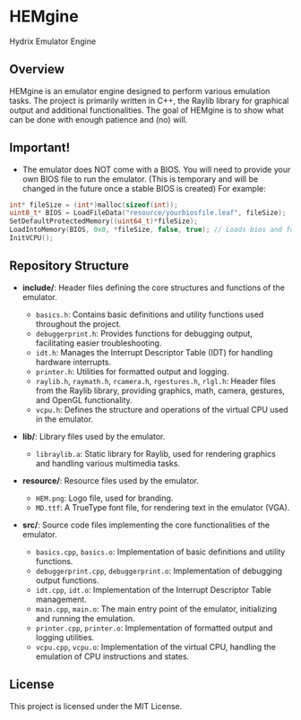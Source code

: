 # HEMgine

Hydrix Emulator Engine

## Overview

HEMgine is an emulator engine designed to perform various emulation tasks. The project is primarily written in C++, the Raylib library for graphical output and additional functionalities. The goal of HEMgine is to show what can be done with enough patience and (no) will.

## Important!
- The emulator does NOT come with a BIOS. You will need to provide your own BIOS file to run the emulator. (This is temporary and will be changed in the future once a stable BIOS is created)
For example:
```c++
int* fileSize = (int*)malloc(sizeof(int));
uint8_t* BIOS = LoadFileData("resource/yourbiosfile.leaf", fileSize);
SetDefaultProtectedMemory((uint64_t)*fileSize);
LoadIntoMemory(BIOS, 0x0, *fileSize, false, true); // Loads bios and forces past read-only protection
InitVCPU();
```

## Repository Structure

- **include/**: Header files defining the core structures and functions of the emulator.
  - `basics.h`: Contains basic definitions and utility functions used throughout the project.
  - `debuggerprint.h`: Provides functions for debugging output, facilitating easier troubleshooting.
  - `idt.h`: Manages the Interrupt Descriptor Table (IDT) for handling hardware interrupts.
  - `printer.h`: Utilities for formatted output and logging.
  - `raylib.h`, `raymath.h`, `rcamera.h`, `rgestures.h`, `rlgl.h`: Header files from the Raylib library, providing graphics, math, camera, gestures, and OpenGL functionality.
  - `vcpu.h`: Defines the structure and operations of the virtual CPU used in the emulator.

- **lib/**: Library files used by the emulator.
  - `libraylib.a`: Static library for Raylib, used for rendering graphics and handling various multimedia tasks.

- **resource/**: Resource files used by the emulator.
  - `HEM.png`: Logo file, used for branding.
  - `MD.ttf`: A TrueType font file, for rendering text in the emulator (VGA).

- **src/**: Source code files implementing the core functionalities of the emulator.
  - `basics.cpp`, `basics.o`: Implementation of basic definitions and utility functions.
  - `debuggerprint.cpp`, `debuggerprint.o`: Implementation of debugging output functions.
  - `idt.cpp`, `idt.o`: Implementation of the Interrupt Descriptor Table management.
  - `main.cpp`, `main.o`: The main entry point of the emulator, initializing and running the emulation.
  - `printer.cpp`, `printer.o`: Implementation of formatted output and logging utilities.
  - `vcpu.cpp`, `vcpu.o`: Implementation of the virtual CPU, handling the emulation of CPU instructions and states.

## License

This project is licensed under the MIT License.

